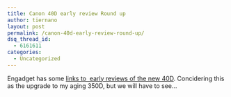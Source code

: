 ```yaml
---
title: Canon 40D early review Round up
author: tiernano
layout: post
permalink: /canon-40d-early-review-round-up/
dsq_thread_id:
  - 6161611
categories:
  - Uncategorized
---
```

Engadget has some [links to&nbsp; early reviews of the new 40D][1]. Concidering this as the upgrade to my aging 350D, but we will have to see&#8230;

 [1]: http://www.engadget.com/2007/09/20/canon-eos-40ds-early-review-roundup/